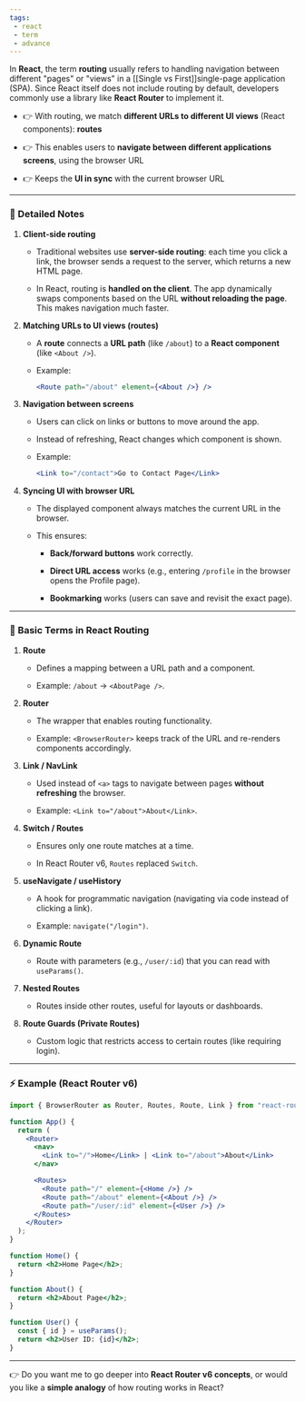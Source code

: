 ```yaml
---
tags: 
 - react
 - term
 - advance
---
```


In **React**, the term **routing** usually refers to handling navigation between different "pages" or "views" in a [[Single vs First]]single-page application (SPA). Since React itself does not include routing by default, developers commonly use a library like **React Router** to implement it.

- 👉 With routing, we match **different URLs to different UI views** (React components): **routes**
    
- 👉 This enables users to **navigate between different applications screens**, using the browser URL
    
- 👉 Keeps the **UI in sync** with the current browser URL
    

---

### 📝 Detailed Notes

1. **Client-side routing**
    
    - Traditional websites use **server-side routing**: each time you click a link, the browser sends a request to the server, which returns a new HTML page.
        
    - In React, routing is **handled on the client**. The app dynamically swaps components based on the URL **without reloading the page**. This makes navigation much faster.
        
2. **Matching URLs to UI views (routes)**
    
    - A **route** connects a **URL path** (like `/about`) to a **React component** (like `<About />`).
        
    - Example:
        
        ```jsx
        <Route path="/about" element={<About />} />
        ```
        
3. **Navigation between screens**
    
    - Users can click on links or buttons to move around the app.
        
    - Instead of refreshing, React changes which component is shown.
        
    - Example:
        
        ```jsx
        <Link to="/contact">Go to Contact Page</Link>
        ```
        
4. **Syncing UI with browser URL**
    
    - The displayed component always matches the current URL in the browser.
        
    - This ensures:
        
        - **Back/forward buttons** work correctly.
            
        - **Direct URL access** works (e.g., entering `/profile` in the browser opens the Profile page).
            
        - **Bookmarking** works (users can save and revisit the exact page).
            

---

### 🔑 Basic Terms in React Routing

1. **Route**
    
    - Defines a mapping between a URL path and a component.
        
    - Example: `/about` → `<AboutPage />`.
        
2. **Router**
    
    - The wrapper that enables routing functionality.
        
    - Example: `<BrowserRouter>` keeps track of the URL and re-renders components accordingly.
        
3. **Link / NavLink**
    
    - Used instead of `<a>` tags to navigate between pages **without refreshing** the browser.
        
    - Example: `<Link to="/about">About</Link>`.
        
4. **Switch / Routes**
    
    - Ensures only one route matches at a time.
        
    - In React Router v6, `Routes` replaced `Switch`.
        
5. **useNavigate / useHistory**
    
    - A hook for programmatic navigation (navigating via code instead of clicking a link).
        
    - Example: `navigate("/login")`.
        
6. **Dynamic Route**
    
    - Route with parameters (e.g., `/user/:id`) that you can read with `useParams()`.
        
7. **Nested Routes**
    
    - Routes inside other routes, useful for layouts or dashboards.
        
8. **Route Guards (Private Routes)**
    
    - Custom logic that restricts access to certain routes (like requiring login).
        

---

### ⚡ Example (React Router v6)

```jsx
import { BrowserRouter as Router, Routes, Route, Link } from "react-router-dom";

function App() {
  return (
    <Router>
      <nav>
        <Link to="/">Home</Link> | <Link to="/about">About</Link>
      </nav>

      <Routes>
        <Route path="/" element={<Home />} />
        <Route path="/about" element={<About />} />
        <Route path="/user/:id" element={<User />} />
      </Routes>
    </Router>
  );
}

function Home() {
  return <h2>Home Page</h2>;
}

function About() {
  return <h2>About Page</h2>;
}

function User() {
  const { id } = useParams();
  return <h2>User ID: {id}</h2>;
}
```

---

👉 Do you want me to go deeper into **React Router v6 concepts**, or would you like a **simple analogy** of how routing works in React?